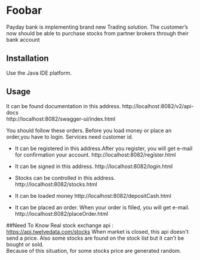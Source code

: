 # Foobar
Payday bank is implementing brand new Trading solution.
The customer’s now should be able to purchase stocks from partner brokers through their bank account
## Installation
Use the Java IDE platform.

## Usage
It can be found documentation in this address.
http://localhost:8082/v2/api-docs \
http://localhost:8082/swagger-ui/index.html

You should follow these orders.
Before you load money or place an order,you have to login. Services need customer id.
* It can be registered in this address.After you register, you will get e-mail for confirmation your account.
http://localhost:8082/register.html

* It can be signed in this address.
http://localhost:8082/login.html

* Stocks can be controlled in this address.
http://localhost:8082/stocks.html

* It can be loaded money
http://localhost:8082/depositCash.html

* It can be placed an order. When your order is filled, you will get e-mail.
http://localhost:8082/placeOrder.html


##Need To Know
Real stock exchange api : https://api.twelvedata.com/stocks
When market is closed, this api doesn't send a price. 
Also some stocks are found on the stock list but it can't be bought or sold.  
Because of this situation, for some stocks price are generated random.